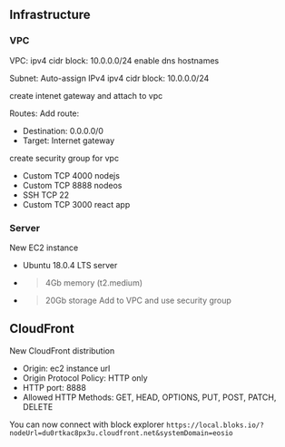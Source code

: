 
## Infrastructure

### VPC
VPC:
ipv4 cidr block: 10.0.0.0/24
enable dns hostnames

Subnet:
Auto-assign IPv4
ipv4 cidr block: 10.0.0.0/24

create intenet gateway and attach to vpc

Routes:
Add route:
- Destination: 0.0.0.0/0
- Target: Internet gateway

create security group for vpc
- Custom  TCP 4000  nodejs
- Custom  TCP 8888  nodeos
- SSH     TCP 22
- Custom  TCP 3000  react app


### Server
New EC2 instance
- Ubuntu 18.0.4 LTS server
- > 4Gb memory (t2.medium)
- > 20Gb storage
Add to VPC and use security group

## CloudFront
New CloudFront distribution
- Origin: ec2 instance url
- Origin Protocol Policy: HTTP only
- HTTP port: 8888
- Allowed HTTP Methods: GET, HEAD, OPTIONS, PUT, POST, PATCH, DELETE

You can now connect with block explorer
`https://local.bloks.io/?nodeUrl=du0rtkac8px3u.cloudfront.net&systemDomain=eosio`